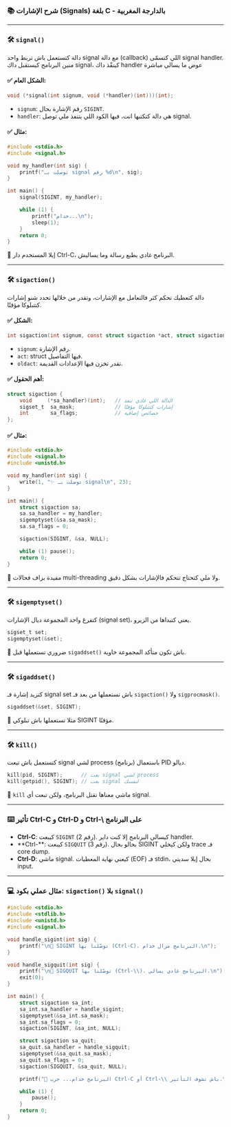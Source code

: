 ### 📚 شرح الإشارات (Signals) بلغة C - بالدارجة المغربية

---

### 🛠 `signal()`

&#x20;دالة كتستعمل باش تربط واحد signal مع دالة (callback) اللي كتسمّى signal handler. منين البرنامج كيستقبل داك signal، كينفّذ داك handler عوض ما يسالي مباشرة

#### ✅ الشكل العام:

```c
void (*signal(int signum, void (*handler)(int)))(int);
```

* `signum`: رقم الإشارة بحال `SIGINT`.
* `handler`: هي دالة كتكتبها انت، فيها الكود اللي يتنفذ ملي توصل signal.

#### ✅ مثال:

```c
#include <stdio.h>
#include <signal.h>

void my_handler(int sig) {
    printf("توصلت بـ signal رقم %d\n", sig);
}

int main() {
    signal(SIGINT, my_handler);

    while (1) {
        printf("خدام...\n");
        sleep(1);
    }
    return 0;
}
```

📌 إيلا المستخدم دار Ctrl-C، البرنامج غادي يطبع رسالة وما يساليش.

---

### 🛠 `sigaction()`

دالة كتعطيك تحكم كثر فالتعامل مع الإشارات، وتقدر من خلالها تحدد شنو إشارات كتتبلوكا مؤقتًا.

#### ✅ الشكل:

```c
int sigaction(int signum, const struct sigaction *act, struct sigaction *oldact);
```

* `signum`: رقم الإشارة.
* `act`: struct فيها التفاصيل.
* `oldact`: تقدر تخزن فيها الإعدادات القديمة.

#### ✅ أهم الحقول:

```c
struct sigaction {
    void     (*sa_handler)(int);   // الدالة اللي غادي تنفذ
    sigset_t  sa_mask;             // إشارات كتتبلوكا مؤقتًا
    int       sa_flags;            // خصائص إضافية
};
```

#### ✅ مثال:

```c
#include <stdio.h>
#include <signal.h>
#include <unistd.h>

void my_handler(int sig) {
    write(1, "✨ توصلت بـ signal\n", 23);
}

int main() {
    struct sigaction sa;
    sa.sa_handler = my_handler;
    sigemptyset(&sa.sa_mask);
    sa.sa_flags = 0;

    sigaction(SIGINT, &sa, NULL);

    while (1) pause();
    return 0;
}
```

📌 مفيدة بزاف فحالات multi-threading ولا ملي كتحتاج تتحكم فالإشارات بشكل دقيق.

---

### 🛠 `sigemptyset()`

كتفرغ واحد المجموعة ديال الإشارات (signal set)، يعني كتبداها من الزيرو.

```c
sigset_t set;
sigemptyset(&set);
```

📌 ضروري تستعملها قبل `sigaddset()` باش تكون متأكد المجموعة خاوية.

---

### 🛠 `sigaddset()`

كتزيد إشارة فـ signal set باش تستعملها من بعد فـ `sigaction()` ولا `sigprocmask()`.

```c
sigaddset(&set, SIGINT);
```

📌 مثلا تستعملها باش تبلوكي SIGINT مؤقتًا.

---

### 🛠 `kill()`

كتستعمل باش تبعت signal لشي process (برنامج) باستعمال PID ديالو.

```c
kill(pid, SIGINT);      // بعت signal لشي process
kill(getpid(), SIGINT); // بعت signal لنفسك
```

📌 `kill` ماشي معناها تقتل البرنامج، ولكن تبعت أي signal.

---

### ⌨️ تأثير Ctrl-C و Ctrl-D و Ctrl-\ على البرنامج

* **Ctrl-C**: كيبعت `SIGINT` (رقم 2). كيسالي البرنامج إلا كنت داير handler.
* \*\*Ctrl-\*\*: كيبعت `SIGQUIT` (رقم 3). بحالو بحال SIGINT ولكن كيخلي trace فـ core dump.
* **Ctrl-D**: ماشي signal. كيعني نهاية المعطيات (EOF) فـ stdin، بحال إيلا سديتي input.

---

### 💻 مثال عملي بكود: `sigaction()` بلا `signal()`

```c
#include <stdio.h>
#include <stdlib.h>
#include <unistd.h>
#include <signal.h>

void handle_sigint(int sig) {
    printf("\n🚨 SIGINT توصّلنا بها (Ctrl-C). البرنامج مزال خدام.\n");
}

void handle_sigquit(int sig) {
    printf("\n🚨 SIGQUIT توصّلنا بها (Ctrl-\\). البرنامج غادي يسالي.\n");
    exit(0);
}

int main() {
    struct sigaction sa_int;
    sa_int.sa_handler = handle_sigint;
    sigemptyset(&sa_int.sa_mask);
    sa_int.sa_flags = 0;
    sigaction(SIGINT, &sa_int, NULL);

    struct sigaction sa_quit;
    sa_quit.sa_handler = handle_sigquit;
    sigemptyset(&sa_quit.sa_mask);
    sa_quit.sa_flags = 0;
    sigaction(SIGQUIT, &sa_quit, NULL);

    printf("🔁 البرنامج خدام... جرب Ctrl-C أو Ctrl-\\ باش تشوف التأثير.\n");

    while (1) {
        pause();
    }
    return 0;
}
```
